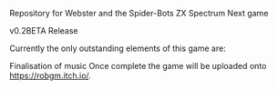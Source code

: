 Repository for Webster and the Spider-Bots ZX Spectrum Next game

v0.2BETA Release

Currently the only outstanding elements of this game are:

Finalisation of music
Once complete the game will be uploaded onto https://robgm.itch.io/.
